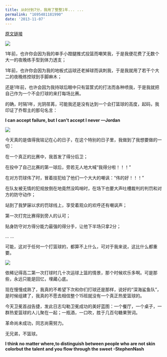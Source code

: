 ```yaml
---
title: 从0分到7分，我用了整整1年... ...
permalink: "1695481181990"
date: '2013-11-07'
---
```


[原文链接](https://user.qzone.qq.com/879309896/blog/1383821407)

![](https://image.caojiantao.site:1024/b6e9968a-39ea-43ab-a723-98819f7b3687.jpg)

1年前，也许你会因为我的单手小蹬腿推式投篮而嘲笑我，于是我便花费了无数个大一的夜晚练手型到体力透支；

1年前，也许你会因为我的地板式运球还老掉球而讽刺我，于是我就用了若干个大二的夜晚练控球到手脚麻木；

还是1年前，也许会因为我持球后眼中只有篮筐式的打法而各种喷我，于是我就把自己作为一个不会打球的来打每场比赛。

的确，时隔1年，光阴荏苒，可能我还是没有达到一个会打篮球的高度，起码，我印证了乔帮主的那句名言： 

**I can accept failure, but I can't accept I never  —Jordan**

![](https://image.caojiantao.site:1024/300d577a-4c07-43c9-8c45-4ac967f29247.jpg)

今天真的是值得我铭记在心的日子，在这个特别的日子里，我做到了我想要做的一切：

在一个真正的比赛中，我首发了得分后卫；

在投中了自己比赛的第一球后，旁若无人地大喊“我得分啦！！！”

在对方罚球伟了时，冒着技犯给了他们一个大大的嘲讽：“伟的好！！！”

在队友被无情的犯规放倒在地竟然没鸣哨时，在场下也要大声吐槽裁判的判罚和对方的防守动作； 

站到了我梦寐以求的罚球线上，享受着观众的欢呼还有嘲讽声；

第一次打完比赛得到旁人的认可；

贴身防守对方得分能力最强的得分手，让他下半场只拿2分；

... ...

可能，这对于任何一个打篮球的，都算不上什么，可对于我来说，这比什么都重要。

![](https://image.caojiantao.site:1024/5d7dc19c-588e-4381-8ed0-f5b4cd399a1c.jpg)

依稀记得高二第一次打球时几十次运球上篮的情景，那个时候欢乐多啊。可是那些，永远只能是回忆，埋藏心底。

现在慢慢成熟了，我真的不希望下次和你们打球还是那样，说好的“深海鲨鱼队”，是时候组建了，我真的不愿去相信整个15班就没有一个真正热爱篮球的。

今天卫冕首战告捷，发此日志勾勒卫冕成功的美好蓝图：一个餐厅，一个桌子，一群热爱篮球的人儿聚在一起；一瓶酒，一口吹，胜于几百句糖果贺词。

革命尚未成功，同志尚需努力。

无兄弟，不篮球。

**I think no matter where,to distinguish between people who are not skin colorbut the talent and you flow through the sweet -StephenNash**